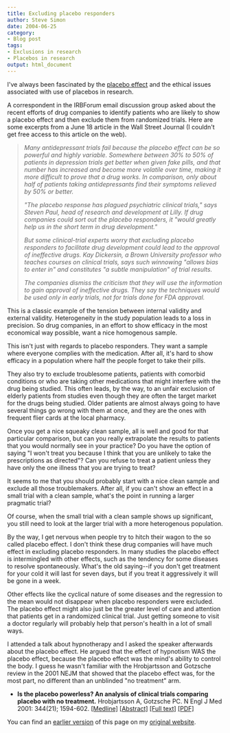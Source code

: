 ```yaml
---
title: Excluding placebo responders
author: Steve Simon
date: 2004-06-25
category:
- Blog post
tags:
- Exclusions in research
- Placebos in research
output: html_document
---
```

I\'ve always been fascinated by the [placebo
effect](../plan/placebo.asp) and the ethical issues associated with use
of placebos in research.

A correspondent in the IRBForum email discussion group asked about the
recent efforts of drug companies to identify patients who are likely to
show a placebo effect and then exclude them from randomized trials. Here
are some excerpts from a June 18 article in the Wall Street Journal (I
couldn\'t get free access to this article on the web).

> *Many antidepressant trials fail because the placebo effect can be so
> powerful and highly variable. Somewhere between 30% to 50% of patients
> in depression trials get better when given fake pills, and that number
> has increased and become more volatile over time, making it more
> difficult to prove that a drug works. In comparison, only about half
> of patients taking antidepressants find their symptoms relieved by 50%
> or better.*
>
> *\"The placebo response has plagued psychiatric clinical trials,\"
> says Steven Paul, head of research and development at Lilly. If drug
> companies could sort out the placebo responders, it \"would greatly
> help us in the short term in drug development.\"*
>
> *But some clinical-trial experts worry that excluding placebo
> responders to facilitate drug development could lead to the approval
> of ineffective drugs. Kay Dickersin, a Brown University professor who
> teaches courses on clinical trials, says such winnowing \"allows bias
> to enter in\" and constitutes \"a subtle manipulation\" of trial
> results.*
>
> *The companies dismiss the criticism that they will use the
> information to gain approval of ineffective drugs. They say the
> techniques would be used only in early trials, not for trials done for
> FDA approval.*

This is a classic example of the tension between internal validity and
external validity. Heterogeneity in the study population leads to a loss
in precision. So drug companies, in an effort to show efficacy in the
most economical way possible, want a nice homogenous sample.

This isn\'t just with regards to placebo responders. They want a sample
where everyone complies with the medication. After all, it\'s hard to
show efficacy in a population where half the people forget to take their
pills.

They also try to exclude troublesome patients, patients with comorbid
conditions or who are taking other medications that might interfere with
the drug being studied. This often leads, by the way, to an unfair
exclusion of elderly patients from studies even though they are often
the target market for the drugs being studied. Older patients are almost
always going to have several things go wrong with them at once, and they
are the ones with frequent flier cards at the local pharmacy.

Once you get a nice squeaky clean sample, all is well and good for that
particular comparison, but can you really extrapolate the results to
patients that you would normally see in your practice? Do you have the
option of saying \"I won\'t treat you because I think that you are
unlikely to take the prescriptions as directed\"? Can you refuse to
treat a patient unless they have only the one illness that you are
trying to treat?

It seems to me that you should probably start with a nice clean sample
and exclude all those troublemakers. After all, if you can\'t show an
effect in a small trial with a clean sample, what\'s the point in
running a larger pragmatic trial?

Of course, when the small trial with a clean sample shows up
significant, you still need to look at the larger trial with a more
heterogenous population.

By the way, I get nervous when people try to hitch their wagon to the so
called placebo effect. I don\'t think these drug companies will have
much effect in excluding placebo responders. In many studies the placebo
effect is intermingled with other effects, such as the tendency for some
diseases to resolve spontaneously. What\'s the old saying\--if you
don\'t get treatment for your cold it will last for seven days, but if
you treat it aggressively it will be gone in a week.

Other effects like the cyclical nature of some diseases and the
regression to the mean would not disappear when placebo responders were
excluded. The placebo effect might also just be the greater level of
care and attention that patients get in a randomized clinical trial.
Just getting someone to visit a doctor regularly will probably help that
person\'s health in a lot of small ways.

I attended a talk about hypnotherapy and I asked the speaker afterwards
about the placebo effect. He argued that the effect of hypnotism WAS the
placebo effect, because the placebo effect was the mind\'s ability to
control the body. I guess he wasn\'t familiar with the Hrobjartsson and
Gotzsche review in the 2001 NEJM that showed that the placebo effect
was, for the most part, no different than an unblinded \"no treatment\"
arm.

-   **Is the placebo powerless? An analysis of clinical trials comparing
    placebo with no treatment.** Hrobjartsson A, Gotzsche PC. N Engl J
    Med 2001: 344(21); 1594-602.
    [\[Medline\]](http://www.ncbi.nlm.nih.gov/entrez/query.fcgi?cmd=Retrieve&db=PubMed&list_uids=11372012&dopt=Abstract)
    [\[Abstract\]](http://content.nejm.org/cgi/content/abstract/344/21/1594)
    [\[Full
    text\]](http://content.nejm.org/cgi/content/full/344/21/1594)
    [\[PDF\]](http://content.nejm.org/cgi/reprint/344/21/1594.pdf)

You can find an [earlier version](http://www.pmean.com/04/placebo.html) of this page on my [original website](http://www.pmean.com/original_site.html).
